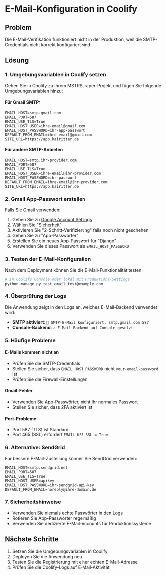 # E-Mail-Konfiguration in Coolify

## Problem
Die E-Mail-Verifikation funktioniert nicht in der Produktion, weil die SMTP-Credentials nicht korrekt konfiguriert sind.

## Lösung

### 1. Umgebungsvariablen in Coolify setzen

Gehen Sie in Coolify zu Ihrem MSTRScraper-Projekt und fügen Sie folgende Umgebungsvariablen hinzu:

#### Für Gmail SMTP:
```
EMAIL_HOST=smtp.gmail.com
EMAIL_PORT=587
EMAIL_USE_TLS=True
EMAIL_HOST_USER=ihre-email@gmail.com
EMAIL_HOST_PASSWORD=ihr-app-passwort
DEFAULT_FROM_EMAIL=ihre-email@gmail.com
SITE_URL=https://app.kairitter.de
```

#### Für andere SMTP-Anbieter:
```
EMAIL_HOST=smtp.ihr-provider.com
EMAIL_PORT=587
EMAIL_USE_TLS=True
EMAIL_HOST_USER=ihre-email@ihr-provider.com
EMAIL_HOST_PASSWORD=ihr-passwort
DEFAULT_FROM_EMAIL=ihre-email@ihr-provider.com
SITE_URL=https://app.kairitter.de
```

### 2. Gmail App-Passwort erstellen

Falls Sie Gmail verwenden:

1. Gehen Sie zu [Google Account Settings](https://myaccount.google.com/)
2. Wählen Sie "Sicherheit"
3. Aktivieren Sie "2-Schritt-Verifizierung" falls noch nicht geschehen
4. Gehen Sie zu "App-Passwörter"
5. Erstellen Sie ein neues App-Passwort für "Django"
6. Verwenden Sie dieses Passwort als `EMAIL_HOST_PASSWORD`

### 3. Testen der E-Mail-Konfiguration

Nach dem Deployment können Sie die E-Mail-Funktionalität testen:

```bash
# In Coolify Console oder lokal mit Produktions-Settings
python manage.py test_email test@example.com
```

### 4. Überprüfung der Logs

Die Anwendung zeigt in den Logs an, welches E-Mail-Backend verwendet wird:

- **SMTP aktiviert**: `📧 SMTP-E-Mail konfiguriert: smtp.gmail.com:587`
- **Console-Backend**: `⚠️ E-Mail-Backend auf Console gesetzt`

### 5. Häufige Probleme

#### E-Mails kommen nicht an
- Prüfen Sie die SMTP-Credentials
- Stellen Sie sicher, dass `EMAIL_HOST_PASSWORD` nicht `your-email-password` ist
- Prüfen Sie die Firewall-Einstellungen

#### Gmail-Fehler
- Verwenden Sie App-Passwörter, nicht Ihr normales Passwort
- Stellen Sie sicher, dass 2FA aktiviert ist

#### Port-Probleme
- Port 587 (TLS) ist Standard
- Port 465 (SSL) erfordert `EMAIL_USE_SSL = True`

### 6. Alternative: SendGrid

Für bessere E-Mail-Zustellung können Sie SendGrid verwenden:

```
EMAIL_HOST=smtp.sendgrid.net
EMAIL_PORT=587
EMAIL_USE_TLS=True
EMAIL_HOST_USER=apikey
EMAIL_HOST_PASSWORD=ihr-sendgrid-api-key
DEFAULT_FROM_EMAIL=noreply@ihre-domain.de
```

### 7. Sicherheitshinweise

- Verwenden Sie niemals echte Passwörter in den Logs
- Rotieren Sie App-Passwörter regelmäßig
- Verwenden Sie dedizierte E-Mail-Accounts für Produktionssysteme

## Nächste Schritte

1. Setzen Sie die Umgebungsvariablen in Coolify
2. Deployen Sie die Anwendung neu
3. Testen Sie die Registrierung mit einer echten E-Mail-Adresse
4. Prüfen Sie die Coolify-Logs auf E-Mail-Aktivität 